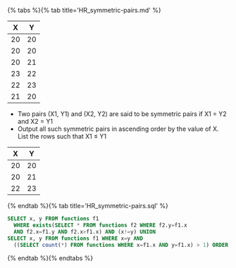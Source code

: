 {% tabs %}{% tab title='HR_symmetric-pairs.md' %}

| X   | Y   |
| --- | --- |
| 20  | 20  |
| 20  | 20  |
| 20  | 21  |
| 23  | 22  |
| 22  | 23  |
| 21  | 20  |

* Two pairs (X1, Y1) and (X2, Y2) are said to be symmetric pairs if X1 = Y2 and X2 = Y1
* Output all such symmetric pairs in ascending order by the value of X. List the rows such that X1 ≤ Y1

| X   | Y   |
| --- | --- |
| 20  | 20  |
| 20  | 21  |
| 22  | 23  |

{% endtab %}{% tab title='HR_symmetric-pairs.sql' %}

```sql
SELECT x, y FROM functions f1
  WHERE exists(SELECT * FROM functions f2 WHERE f2.y=f1.x
  AND f2.x=f1.y AND f2.x>f1.x) AND (x!=y) UNION
SELECT x, y FROM functions f1 WHERE x=y AND
  ((SELECT count(*) FROM functions WHERE x=f1.x AND y=f1.x) > 1) ORDER BY x;
```

{% endtab %}{% endtabs %}
